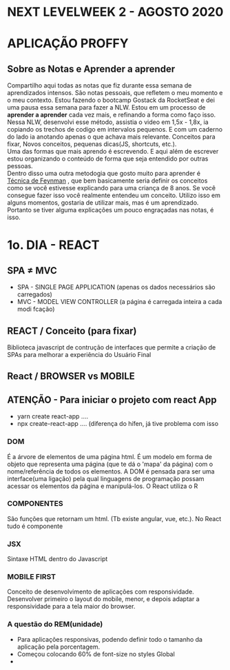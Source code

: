 # NEXT LEVELWEEK 2 - AGOSTO 2020
# APLICAÇÃO PROFFY

## **Sobre as Notas e Aprender a aprender**
Compartilho aqui todas as notas que fiz durante essa semana de aprendizados intensos. São notas pessoais, que refletem o meu momento e o meu contexto.
Estou fazendo o bootcamp Gostack da RocketSeat e dei uma pausa essa semana para fazer a NLW. Estou em um processo de **aprender a aprender** cada vez mais, e refinando a forma como faço isso.  Nessa NLW, desenvolvi esse método, assistia o video em 1,5x - 1,8x, ia copiando os trechos de codigo em intervalos pequenos. E com um caderno do lado ia anotando apenas o que achava mais relevante. Conceitos para fixar, Novos conceitos, pequenas dicas(JS, shortcuts, etc.).  
Uma das formas que mais aprendo é escrevendo. E aqui além de escrever estou organizando o conteúdo de forma que seja entendido por outras pessoas.  
Dentro disso uma outra metodogia que gosto muito para aprender é [Técnica de Feynman](https://www.codymclain.com/blog/effective-learning-strategy) , que bem basicamente seria definir os conceitos como se você estivesse explicando para uma criança de 8 anos. Se você consegue fazer isso você realmente entendeu um conceito.
Utilizo isso em alguns momentos, gostaria de utilizar mais, mas é um aprendizado. Portanto se tiver alguma explicações um pouco engraçadas nas notas, é isso.



# **1o. DIA - REACT**

## **SPA ≠ MVC**

- SPA - SINGLE PAGE APPLICATION (apenas os dados necessários são carregados)
- MVC - MODEL VIEW CONTROLLER (a página é carregada inteira a cada modi fcação)

## **REACT / Conceito (para fixar)**  
Biblioteca javascript de contrução de interfaces que permite a criação de SPAs para melhorar a experiência do Usuário Final


## **React / BROWSER vs MOBILE**
<!-- ![image](https://drive.google.com/uc?export=view&id=1oBwH_gH2hWiIACBRu6AnKSiE1ChXZFlm) -->

## **ATENÇÃO** - Para iniciar o projeto com react App

- yarn create react-app ....
- npx create-react-app ....   (diferença do hífen, já tive problema com isso

### **DOM**
É a árvore de elementos de uma página html. É um modelo em forma de objeto que representa uma página (que te dá o 'mapa' da página) com o nome/referência de todos os elementos. A DOM é pensada para ser uma interface(uma ligação) pela qual linguagens de programação possam acessar os elementos da página e manipulá-los.
O React utiliza o R

### **COMPONENTES**

São funções que retornam um html. (Tb existe angular, vue, etc.). No React tudo é componente

### **JSX**

Sintaxe HTML dentro do Javascript

### **MOBILE FIRST**
Conceito de desenvolvimento de aplicações com responsividade. Desenvolver primeiro o layout do mobile, menor, e depois adaptar a responsividade para a tela maior do browser.

### **A questão do REM(unidade)**
- Para aplicações responsivas, podendo definir todo o tamanho da aplicação pela porcentagem.
- Começou colocando 60% de font-size no styles Global
- 
